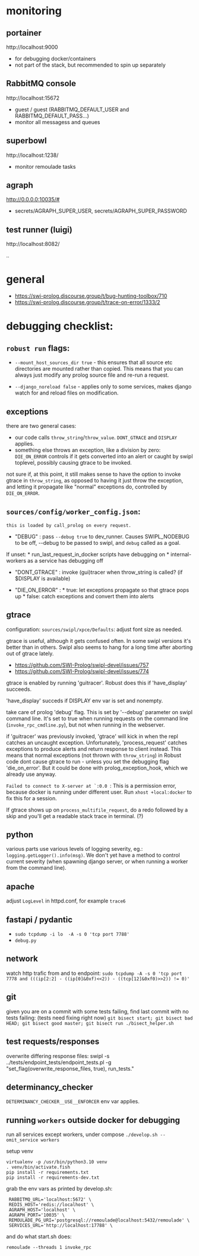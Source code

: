 # monitoring

## portainer
http://localhost:9000

* for debugging docker/containers
* not part of the stack, but recommended to spin up separately

## RabbitMQ console
http://localhost:15672
* guest / guest (RABBITMQ_DEFAULT_USER and RABBITMQ_DEFAULT_PASS...)
* monitor all messagess and queues

## superbowl
http://localhost:1238/
* monitor remoulade tasks

## agraph
http://0.0.0.0:10035/#
* secrets/AGRAPH_SUPER_USER, secrets/AGRAPH_SUPER_PASSWORD

## test runner (luigi)
http://localhost:8082/


..

# general
* https://swi-prolog.discourse.group/t/bug-hunting-toolbox/710
* https://swi-prolog.discourse.group/t/trace-on-error/1333/2


# debugging checklist:

## `robust run` flags:
	
* `--mount_host_sources_dir true` - this ensures that all source etc directories are mounted rather than copied. This means that you can always just modify any prolog source file and re-run a request.
	
* `--django_noreload false` - applies only to some services, makes django watch for and reload files on modification.

## exceptions
there are two general cases:
* our code calls `throw_string`/`throw_value`. `DONT_GTRACE` and `DISPLAY` applies.
* something else throws an exception, like a division by zero: `DIE_ON_ERROR` controls if it gets converted into an alert or caught by swipl toplevel, possibly causing gtrace to be invoked.

not sure if, at this point, it still makes sense to have the option to invoke gtrace in `throw_string`, as opposed to having it just throw the exception, and letting it propagate like "normal" exceptions do, controlled by `DIE_ON_ERROR`.   


## `sources/config/worker_config.json`:
	this is loaded by call_prolog on every request.
    
* "DEBUG" : pass `--debug true` to dev_runner. Causes SWIPL_NODEBUG to be off, --debug to be passed to swipl, and `debug` called as a goal.  

If unset:
		* run_last_request_in_docker scripts have debugging on
		* internal-workers as a service has debugging off

* "DONT_GTRACE" : invoke (gui)tracer when throw_string is called? (if $DISPLAY is available)
    
* "DIE_ON_ERROR" : 
		* true: let exceptions propagate so that gtrace pops up
		* false: catch exceptions and convert them into alerts


## gtrace	

configuration: `sources/swipl/xpce/Defaults`: adjust font size as needed.

gtrace is useful, although it gets confused often. In some swipl versions it's better than in others. Swipl also seems to hang for a long time after aborting out of gtrace lately.
* https://github.com/SWI-Prolog/swipl-devel/issues/757
* https://github.com/SWI-Prolog/swipl-devel/issues/774

gtrace is enabled by running 'guitracer'. Robust does this if 'have_display' succeeds.
	
'have_display' succeds if DISPLAY env var is set and nonempty. 
	
take care of prolog 'debug' flag. This is set by '--debug' parameter on swipl command line. It's set to true when running requests on the command line (`invoke_rpc_cmdline.py`), but not when running in the webserver. 
	
if 'guitracer' was previously invoked, 'gtrace' will kick in when the repl catches an uncaught exception. Unfortunately, 'process_request' catches exceptions to produce alerts and return response to client instead. This means that normal exceptions (not thrown with `throw_string`) in Robust code dont cause gtrace to run - unless you set the debugging flag 'die_on_error'. But it could be done with prolog_exception_hook, which we already use anyway.

```Failed to connect to X-server at `:0.0 ```: This is a permission error, because docker is running under different user. Run `xhost +local:docker` to fix this for a session.

If gtrace shows up on `process_multifile_request`, do a redo followed by a skip and you'll get a readable stack trace in terminal. (?)
	

## python
various parts use various levels of logging severity, eg.: `logging.getLogger().info(msg)`. We don't yet have a method to control current severity (when spawning django server, or when running a worker from the command line).

## apache
adjust `LogLevel` in httpd.conf, for example `trace6`

## fastapi / pydantic
* ```sudo tcpdump -i lo  -A -s 0 'tcp port 7788'```
* `debug.py`

## network
 watch http trafic from and to endpoint:
```sudo tcpdump -A -s 0 'tcp port 7778 and (((ip[2:2] - ((ip[0]&0xf)<<2)) - ((tcp[12]&0xf0)>>2)) != 0)'```

## git

given you are on a commit with some tests failing, find last commit with no tests failing:
		(tests need fixing right now)
```git bisect start; git bisect bad HEAD; git bisect good master; git bisect run ./bisect_helper.sh```


## test requests/responses

overwrite differing response files:
swipl -s ../tests/endpoint_tests/endpoint_tests.pl  -g "set_flag(overwrite_response_files, true), run_tests."



## determinancy_checker
`DETERMINANCY_CHECKER__USE__ENFORCER` env var applies.


## running `workers` outside docker for debugging
run all services except workers, under compose
`./develop.sh --omit_service workers`

setup venv
```
virtualenv -p /usr/bin/python3.10 venv
. venv/bin/activate.fish
pip install -r requirements.txt
pip install -r requirements-dev.txt
```
grab the env vars as printed by develop.sh:
```
 RABBITMQ_URL='localhost:5672' \
 REDIS_HOST='redis://localhost' \
 AGRAPH_HOST='localhost' \
 AGRAPH_PORT='10035' \
 REMOULADE_PG_URI='postgresql://remoulade@localhost:5432/remoulade' \
 SERVICES_URL='http://localhost:17788' \
```
and do what start.sh does:
```
remoulade --threads 1 invoke_rpc
```


